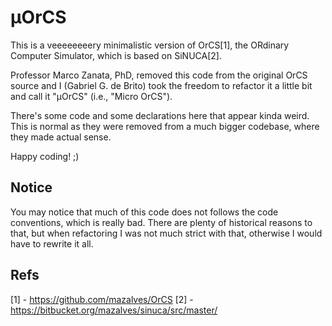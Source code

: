 # μOrCS

This is a veeeeeeeery minimalistic version of OrCS[1], the ORdinary Computer
Simulator, which is based on SiNUCA[2].

Professor Marco Zanata, PhD, removed this code from the original OrCS source and
I (Gabriel G. de Brito) took the freedom to refactor it a little bit and call it
"μOrCS" (i.e., "Micro OrCS").

There's some code and some declarations here that appear kinda weird. This is
normal as they were removed from a much bigger codebase, where they made actual
sense.

Happy coding! ;)

## Notice

You may notice that much of this code does not follows the code conventions,
which is really bad. There are plenty of historical reasons to that, but when
refactoring I was not much strict with that, otherwise I would have to rewrite
it all.

## Refs

[1] - https://github.com/mazalves/OrCS
[2] - https://bitbucket.org/mazalves/sinuca/src/master/
